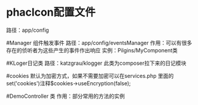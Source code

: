 # phaclcon配置文件
路径：app/config

#Manager 组件触发事件
路径：app/config/eventsManager
作用：可以有很多存在的侦听者为这些产生的事件作出响应
实例：Pilgins/MyComponent类

#KLoger日记类
路径：katzgrau/klogger
此类为composer拉下来的日记模块

#cookies
默认为加密方式，如果不需要加密可以在services.php 
里面的set('cookies')注释$cookies->useEncryption(false);

#DemoController 类
作用：部分常用的方法的实例

